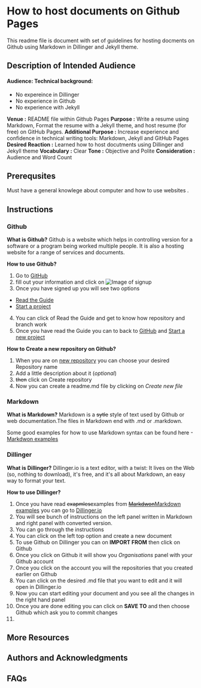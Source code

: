 # How to host documents on Github Pages 
This readme file is document with set of guidelines for hosting docments on Github using Markdown in Dillinger and Jekyll theme.


## Description of Intended Audience
#### Audience: Technical background:
- No expereince in Dillinger
- No experience in Github
- No experience with Jekyll

__Venue :__  README file within Github Pages
__Purpose :__ Write a resume using Markdown, Format the resume with a Jekyll theme, and host resume (for free) on GitHub Pages.
__Additional Purpose :__ Increase experience and confidence in technical writing tools: Markdown, Jekyll and GitHub Pages
__Desired Reaction :__ Learned how to host docutments using Dillinger and Jekyll theme
__Vocabulary :__ Clear
__Tone :__ Objective and Polite
__Consideration :__ Audience and Word Count
## Prerequsites
Must have a general knowlege about computer and how to use websites .
## Instructions
### Github
__What is Github?__
Github is a website which helps in controlling version for a software or a program being worked multiple people. It is also a hosting website for a range of services and documents.

__How to use Github?__
1. Go to [GitHub](http://github.com)
2.  fill out your information and click on ![Image of signup](https://i.imgur.com/wziZkUi.jpg)
3. Once you have signed up  you will see two options 
- [Read the Guide](https://guides.github.com/activities/hello-world/)
- [Start a project](https://github.com/new)
4. You can click of Read the Guide and get to know how repository and branch work 
5. Once you have read the Guide you can to back to  [GitHub](http://github.com) and  [Start a new project](https://github.com/new)

__How to Create a new repository on Github?__

1. When you are on [new repository](https://github.com/new) you can choose your desired Repository name 
2. Add a little description about it (*optional*)
3. ~~then~~ click on Create repository 
4. Now you can create a readme.md file by clicking on *Create new file*
### Markdown 
__What is Markdown?__
Markdown is a ~~sytle~~ style of text used by Github or web documentation.The files in Markdown end with .md or .markdown.

Some good examples for how to use Markdown syntax can be found here -[Markdwon examples](https://guides.github.com/features/mastering-markdown/)

### Dillinger
__What is Dillinger?__
Dillinger.io is a text editor, with a twist: It lives on the Web (so, nothing to download), it's free, and it's all about Markdown, an easy way to format your text.

__How to use Dillinger?__
1. Once you have read ~~exapmles~~examples from [~~Markdwon~~Markdown examples](https://guides.github.com/features/mastering-markdown/) you can go to [Dillinger.io](https://dillinger.io/) 
2. You will see bunch of instructions on the left panel written in Markdown and right panel with converted version.
3. You can go through the instructions
4. You can click on the left top option and create a new document 
5. To use Github on Dillinger you can on **IMPORT FROM** then click on Github
6. Once you click on Github it will show you *Organisations* panel with your Github account
7. Once you click on the account you will the repositories that you created earlier on Github 
8. You can click on the desired .md file that you want to edit and it will open in Dillinger.io
9. Now you can start editing your document and you see all the changes in the right hand panel
10. Once you are done editing you can click on **SAVE TO** and then choose Github which ask you to commit changes 
11. 






## More Resources

## Authors and Acknowledgments

## FAQs
